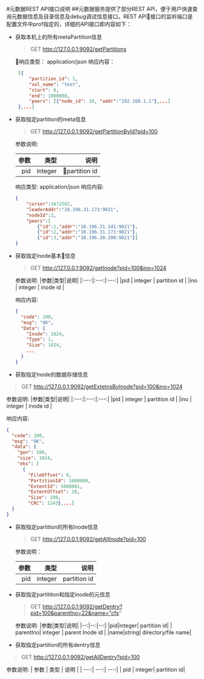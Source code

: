 #元数据REST API接口说明
##元数据服务提供了部分REST API，便于用户快速查询元数据信息及目录信息及debug调试信息接口。REST API接口的监听端口是配置文件中prof指定的，详细的API接口即内容如下：
* 获取本机上的所有metaPartition信息
  >GET http://127.0.0.1:9092/getPartitions
  
  响应类型： application/json
  响应内容：
   ```json
    [{
        "partition_id": 1,
        "vol_name": "test",
        "start": 0,
        "end": 1000000,
        "peers": [{"node_id": 10, "addr":"192.168.1.1"},...]
    },...]
   ```

* 获取指定partition的meta信息
  >GET http://127.0.0.1:9092/getPartitionById?pid=100
 
  参数说明:
  
  |参数|类型|说明|
  |--:|--:|--:|
  |pid | integer| partition id|

  响应类型: application/json
  响应内容:
  ```json
  {
      "cursor":3472582,
      "leaderAddr":"10.196.31.173:9021",
      "nodeId":2,
      "peers":[
          {"id":1,"addr":"10.196.31.141:9021"},
          {"id":2,"addr":"10.196.31.173:9021"},
          {"id":3,"addr":"10.196.30.200:9021"}]
  }
  ```

* 获取指定Inode基本信息
  >GET http://127.0.0.1:9092/getInode?pid=100&ino=1024

  参数说明:
  |参数|类型|说明|
  |:---:|:---:|:---:|
  |pid | integer | partition id |
  |ino | integer | inode id |
  
  响应内容:
  ```json
  {
    "code": 200,
    "msg": "OK",
    "Data": {
      "Inode": 1024,
      "Type": 1,
      "Size": 1024,
      ...
    }
  }
  ```

* 获取指定Inode的数据存储信息
>GET http://127.0.0.1:9092/getExtetnsByInode?pid=100&ino=1024

参数说明:
|参数|类型|说明|
|:---:|:---:|:---:|
|pid | integer | partition id |
|ino | integer | inode id |

响应内容:
```json
{
  "code": 200,
  "msg": "OK",
  "data": {
    "gen": 100,
    "size": 1024,
    "eks": [
      {
        "FileOffset": 0,
        "PartitionId": 1000000,
        "ExtentId": 5000001,
        "ExtentOffset": 20,
        "Size": 100,
        "CRC": 1243},...]
  }
}
```
  
* 获取指定partition的所有Inode信息
  >GET http://127.0.0.1:9092/getAllInode?pid=100

  参数说明：

  |参数|类型|说明|
  |--:|--:|--:|
  |pid |integer| partition id|

* 获取指定partititon和指定inode的元信息
  >GET http://127.0.0.1:9092/getDentry?pid=100&parentIno=22&name="cfs"

  参数说明:
  |参数|类型|说明|
  |--:|--:|--:|
  |pid|integer| partition id|
  | parentIno| integer | parent Inode id |
  |name|string| directory/file name|

* 获取指定partition的所有dentry信息
>GET http://127.0.0.1:9092/getAllDentry?pid=100

参数说明:
| 参数 | 类型 | 说明 |
| ---:| ---:| ---:|
| pid | integer| partition id|